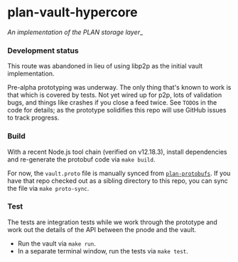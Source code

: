 # plan-vault-hypercore

_An implementation of the PLAN storage layer__

### Development status

This route was abandoned in lieu of using libp2p as the initial vault
implementation.

Pre-alpha prototyping was underway. The only thing that's known to
work is that which is covered by tests. Not yet wired up for p2p, lots
of validation bugs, and things like crashes if you close a feed
twice. See `TODO`s in the code for details; as the prototype
solidifies this repo will use GitHub issues to track progress.

### Build

With a recent Node.js tool chain (verified on v12.18.3), install
dependencies and re-generate the protobuf code via `make build`.

For now, the `vault.proto` file is manually synced from
[`plan-protobufs`](https://github.com/plan-systems/plan-protobufs). If
you have that repo checked out as a sibling directory to this repo,
you can sync the file via `make proto-sync`.

### Test

The tests are integration tests while we work through the prototype
and work out the details of the API between the pnode and the vault.

* Run the vault via `make run`.
* In a separate terminal window, run the tests via `make test`.
